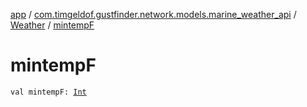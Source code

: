 [app](../../index.md) / [com.timgeldof.gustfinder.network.models.marine_weather_api](../index.md) / [Weather](index.md) / [mintempF](./mintemp-f.md)

# mintempF

`val mintempF: `[`Int`](https://kotlinlang.org/api/latest/jvm/stdlib/kotlin/-int/index.html)